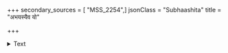 +++
secondary_sources = [ "MSS_2254",]
jsonClass = "Subhaashita"
title = "अभयस्यैव यो"

+++

<details><summary>Text</summary>

अभयस्यैव यो दाता तस्यैव सुमहत्फलम्।  
न हि प्राणसमं दानं त्रिषु लोकेषु विद्यते॥
</details>
